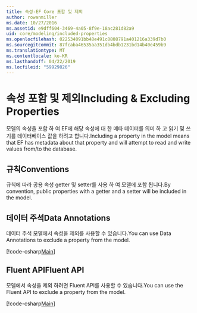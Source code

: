 ```yaml
---
title: 속성-EF Core 포함 및 제외
author: rowanmiller
ms.date: 10/27/2016
ms.assetid: e9dff604-3469-4a05-8f9e-18ac281d82a9
uid: core/modeling/included-properties
ms.openlocfilehash: 022534091bb48e491c8808791a401216a339d7b0
ms.sourcegitcommit: 87fcaba46535aa351db4bdb1231bd14b40e459b9
ms.translationtype: MT
ms.contentlocale: ko-KR
ms.lasthandoff: 04/22/2019
ms.locfileid: "59929826"
---
```

# <a name="including--excluding-properties"></a><span data-ttu-id="4c0fc-102">속성 포함 및 제외</span><span class="sxs-lookup"><span data-stu-id="4c0fc-102">Including & Excluding Properties</span></span>

<span data-ttu-id="4c0fc-103">모델의 속성을 포함 하 여 EF에 해당 속성에 대 한 메타 데이터를 의미 하 고 읽기 및 쓰기를 데이터베이스 값을 하려고 합니다.</span><span class="sxs-lookup"><span data-stu-id="4c0fc-103">Including a property in the model means that EF has metadata about that property and will attempt to read and write values from/to the database.</span></span>

## <a name="conventions"></a><span data-ttu-id="4c0fc-104">규칙</span><span class="sxs-lookup"><span data-stu-id="4c0fc-104">Conventions</span></span>

<span data-ttu-id="4c0fc-105">규칙에 따라 공용 속성 getter 및 setter를 사용 하 여 모델에 포함 됩니다.</span><span class="sxs-lookup"><span data-stu-id="4c0fc-105">By convention, public properties with a getter and a setter will be included in the model.</span></span>

## <a name="data-annotations"></a><span data-ttu-id="4c0fc-106">데이터 주석</span><span class="sxs-lookup"><span data-stu-id="4c0fc-106">Data Annotations</span></span>

<span data-ttu-id="4c0fc-107">데이터 주석 모델에서 속성을 제외를 사용할 수 있습니다.</span><span class="sxs-lookup"><span data-stu-id="4c0fc-107">You can use Data Annotations to exclude a property from the model.</span></span>

[!code-csharp[Main](../../../samples/core/Modeling/DataAnnotations/Samples/IgnoreProperty.cs?highlight=17)]

## <a name="fluent-api"></a><span data-ttu-id="4c0fc-108">Fluent API</span><span class="sxs-lookup"><span data-stu-id="4c0fc-108">Fluent API</span></span>

<span data-ttu-id="4c0fc-109">모델에서 속성을 제외 하려면 Fluent API를 사용할 수 있습니다.</span><span class="sxs-lookup"><span data-stu-id="4c0fc-109">You can use the Fluent API to exclude a property from the model.</span></span>

[!code-csharp[Main](../../../samples/core/Modeling/FluentAPI/Samples/IgnoreProperty.cs?highlight=12,13)]

